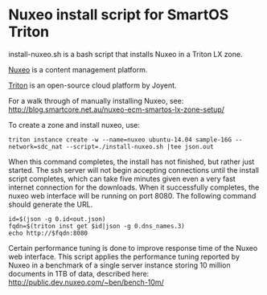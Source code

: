 Nuxeo install script for SmartOS Triton
=================================================

install-nuxeo.sh is a bash script that installs Nuxeo in a Triton LX zone.

[Nuxeo](https://en.wikipedia.org/wiki/Nuxeo) is a content management platform.


[Triton](https://docs.joyent.com/private-cloud) is an open-source cloud platform by Joyent.


For a walk through of manually installing Nuxeo, see:
http://blog.smartcore.net.au/nuxeo-ecm-smartos-lx-zone-setup/

To create a zone and install nuxeo, use:
``` shell
triton instance create -w --name=nuxeo ubuntu-14.04 sample-16G --network=sdc_nat --script=./install-nuxeo.sh |tee json.out
```

When this command completes, the install has not finished, but
rather just started.  The ssh server will not begin accepting
connections until the install script completes, which can take
five minutes given even a very fast internet connection for the
downloads.  When it successfully completes, the nuxeo web
interface will be running on port 8080.  The following command
should generate the URL.

``` shell
id=$(json -g 0.id<out.json)
fqdn=$(triton inst get $id|json -g 0.dns_names.3)
echo http://$fqdn:8080
```

Certain performance tuning is done to improve response time of
the Nuxeo web interface.  This script applies the performance
tuning reported by Nuxeo in a benchmark of a single server
instance storing 10 million documents in 1TB of data, described
here: http://public.dev.nuxeo.com/~ben/bench-10m/
